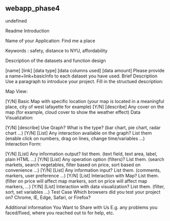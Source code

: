 ## webapp_phase4

undefined

Readme Introduction


Name of your Application: Find me a place

Keywords : safety, distance to NYU, affordability

Description of the datasets and function design

[name] [link] [data type] [data columns used] [data amount] Please provide a name+link+basicInfo to each dataset you have used.
Brief Description
Use a paragraph to introduce your project.
Fill in the structued description:

Map View:

[Y/N] Basic Map with specific location (your map is located in a meaningful place, city of west lafayette for example)
[Y/N] [describe] Any cover on the map (for example, cloud cover to show the weather effect)
Data Visualization:

[Y/N] [describe] Use Graph? What is the type? (bar chart, pie chart, radar chart ...)
[Y/N] [List] Any interaction available on the graph? List them (enable click on numbers, drag on lines, change time/variables ...)
Interaction Form:

[Y/N] [List] Any information output? list them. (text field, text area, label, plain HTML ...)
[Y/N] [List] Any operation option (filters)? List them. (search markets, search vegetables, filter based on price, sort based on convenience ...)
[Y/N] [List] Any information input? List them. (comments, markers, user preference ...)
[Y/N] [List] Interaction with Map? List them. (filter on price will affect map markers, sort on price will affect map markers, ...)
[Y/N] [List] Interaction with data visualization? List them. (filter, sort, set variables ...)
Test Case Which browsers did you test your project on? Chrome, IE, Edge, Safari, or Firefox?

Additional information You Want to Share with Us E.g. any problems you faced/fixed, where you reached out to for help, etc.